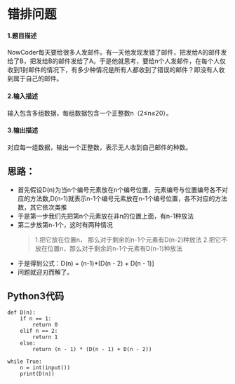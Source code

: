 # 错排问题
#### 1.题目描述
NowCoder每天要给很多人发邮件。有一天他发现发错了邮件，把发给A的邮件发给了B，把发给B的邮件发给了A。于是他就思考，要给n个人发邮件，在每个人仅收到1封邮件的情况下，有多少种情况是所有人都收到了错误的邮件？即没有人收到属于自己的邮件。
#### 2.输入描述
输入包含多组数据，每组数据包含一个正整数n（2≤n≤20）。
#### 3.输出描述
对应每一组数据，输出一个正整数，表示无人收到自己邮件的种数。
## 思路：
- 首先假设D(n)为当n个编号元素放在n个编号位置，元素编号与位置编号各不对应的方法数,D(n-1)就表示n-1个编号元素放在n-1个编号位置，各不对应的方法数，其它依次类推
- 于是第一步我们先把第n个元素放在非n的位置上面，有n-1种放法
- 第二步放第n-1个，这时有两种情况
  > 1.把它放在位置n， 那么对于剩余的n-1个元素有D(n-2)种放法
  > 2.把它不放在位置n，那么对于剩余的n-1个元素有D(n-1)种放法
- 于是得到公式：D(n) = (n-1)*[D(n - 2) + D(n - 1)]
- 问题就迎刃而解了。
## Python3代码
    def D(n):
        if n == 1:
            return 0
        elif n == 2:
            return 1
        else:
            return (n - 1) * (D(n - 1) + D(n - 2))

    while True:
        n = int(input())
        print(D(n))